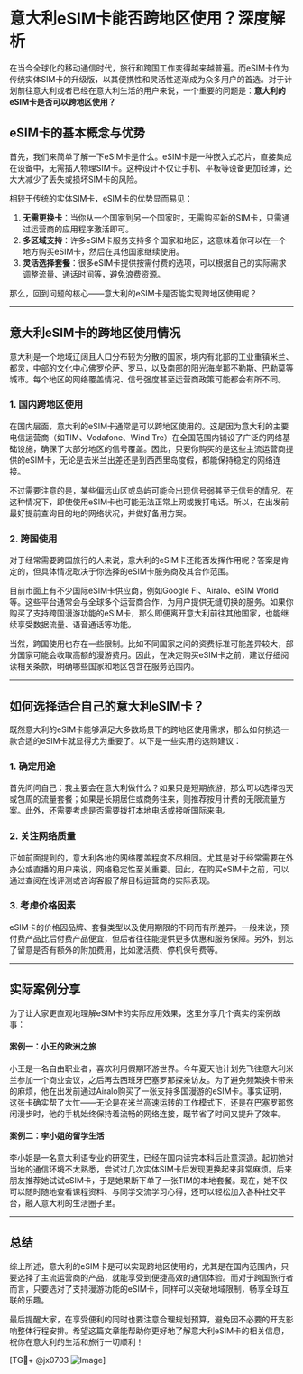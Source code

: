 # 意大利eSIM卡能否跨地区使用？深度解析

在当今全球化的移动通信时代，旅行和跨国工作变得越来越普遍。而eSIM卡作为传统实体SIM卡的升级版，以其便携性和灵活性逐渐成为众多用户的首选。对于计划前往意大利或者已经在意大利生活的用户来说，一个重要的问题是：**意大利的eSIM卡是否可以跨地区使用？**

## eSIM卡的基本概念与优势

首先，我们来简单了解一下eSIM卡是什么。eSIM卡是一种嵌入式芯片，直接集成在设备中，无需插入物理SIM卡。这种设计不仅让手机、平板等设备更加轻薄，还大大减少了丢失或损坏SIM卡的风险。

相较于传统的实体SIM卡，eSIM卡的优势显而易见：

1. **无需更换卡**：当你从一个国家到另一个国家时，无需购买新的SIM卡，只需通过运营商的应用程序激活即可。
2. **多区域支持**：许多eSIM卡服务支持多个国家和地区，这意味着你可以在一个地方购买eSIM卡，然后在其他国家继续使用。
3. **灵活选择套餐**：很多eSIM卡提供按需付费的选项，可以根据自己的实际需求调整流量、通话时间等，避免浪费资源。

那么，回到问题的核心——意大利的eSIM卡是否能实现跨地区使用呢？

---

## 意大利eSIM卡的跨地区使用情况

意大利是一个地域辽阔且人口分布较为分散的国家，境内有北部的工业重镇米兰、都灵，中部的文化中心佛罗伦萨、罗马，以及南部的阳光海岸那不勒斯、巴勒莫等城市。每个地区的网络覆盖情况、信号强度甚至运营商政策可能都会有所不同。

### 1. 国内跨地区使用
在国内层面，意大利的eSIM卡通常是可以跨地区使用的。这是因为意大利的主要电信运营商（如TIM、Vodafone、Wind Tre）在全国范围内铺设了广泛的网络基础设施，确保了大部分地区的信号覆盖。因此，只要你购买的是这些主流运营商提供的eSIM卡，无论是去米兰出差还是到西西里岛度假，都能保持稳定的网络连接。

不过需要注意的是，某些偏远山区或岛屿可能会出现信号弱甚至无信号的情况。在这种情况下，即使使用eSIM卡也可能无法正常上网或拨打电话。所以，在出发前最好提前查询目的地的网络状况，并做好备用方案。

### 2. 跨国使用
对于经常需要跨国旅行的人来说，意大利的eSIM卡还能否发挥作用呢？答案是肯定的，但具体情况取决于你选择的eSIM卡服务商及其合作范围。

目前市面上有不少国际eSIM卡供应商，例如Google Fi、Airalo、eSIM World等。这些平台通常会与全球多个运营商合作，为用户提供无缝切换的服务。如果你购买了支持跨国漫游功能的eSIM卡，那么即便离开意大利前往其他国家，也能继续享受数据流量、语音通话等功能。

当然，跨国使用也存在一些限制。比如不同国家之间的资费标准可能差异较大，部分国家可能会收取高额的漫游费用。因此，在决定购买eSIM卡之前，建议仔细阅读相关条款，明确哪些国家和地区包含在服务范围内。

---

## 如何选择适合自己的意大利eSIM卡？

既然意大利的eSIM卡能够满足大多数场景下的跨地区使用需求，那么如何挑选一款合适的eSIM卡就显得尤为重要了。以下是一些实用的选购建议：

### 1. 确定用途
首先问问自己：我主要会在意大利做什么？如果只是短期旅游，那么可以选择包天或包周的流量套餐；如果是长期居住或商务往来，则推荐按月计费的无限流量方案。此外，还需要考虑是否需要拨打本地电话或接听国际来电。

### 2. 关注网络质量
正如前面提到的，意大利各地的网络覆盖程度不尽相同。尤其是对于经常需要在外办公或直播的用户来说，网络稳定性至关重要。因此，在购买eSIM卡之前，可以通过查阅在线评测或咨询客服了解目标运营商的实际表现。

### 3. 考虑价格因素
eSIM卡的价格因品牌、套餐类型以及使用期限的不同而有所差异。一般来说，预付费产品比后付费产品便宜，但后者往往能提供更多优惠和服务保障。另外，别忘了留意是否有额外的附加费用，比如激活费、停机保号费等。

---

## 实际案例分享

为了让大家更直观地理解eSIM卡的实际应用效果，这里分享几个真实的案例故事：

#### 案例一：小王的欧洲之旅
小王是一名自由职业者，喜欢利用假期环游世界。今年夏天他计划先飞往意大利米兰参加一个商业会议，之后再去西班牙巴塞罗那探亲访友。为了避免频繁换卡带来的麻烦，他在出发前通过Airalo购买了一张支持多国漫游的eSIM卡。事实证明，这张卡确实帮了大忙——无论是在米兰高速运转的工作模式下，还是在巴塞罗那悠闲漫步时，他的手机始终保持着流畅的网络连接，既节省了时间又提升了效率。

#### 案例二：李小姐的留学生活
李小姐是一名意大利语专业的研究生，已经在国内读完本科后赴意深造。起初她对当地的通信环境不太熟悉，尝试过几次实体SIM卡后发现更换起来非常麻烦。后来朋友推荐她试试eSIM卡，于是她果断下单了一张TIM的本地套餐。现在，她不仅可以随时随地查看课程资料、与同学交流学习心得，还可以轻松加入各种社交平台，融入意大利的生活圈子里。

---

## 总结

综上所述，意大利的eSIM卡是可以实现跨地区使用的，尤其是在国内范围内，只要选择了主流运营商的产品，就能享受到便捷高效的通信体验。而对于跨国旅行者而言，只要选对了支持漫游功能的eSIM卡，同样可以突破地域限制，畅享全球互联的乐趣。

最后提醒大家，在享受便利的同时也要注意合理规划预算，避免因不必要的开支影响整体行程安排。希望这篇文章能帮助你更好地了解意大利eSIM卡的相关信息，祝你在意大利的生活和旅行一切顺利！

[TG💪+ @jx0703 ![Image](https://github.com/user-attachments/assets/dbca1d08-cadb-493c-b0ec-ad6f7a83f270)]